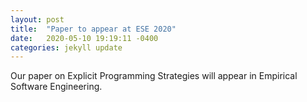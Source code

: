 ```yaml
---
layout: post
title:  "Paper to appear at ESE 2020"
date:   2020-05-10 19:19:11 -0400
categories: jekyll update
---
```

Our paper on Explicit Programming Strategies will appear in Empirical Software Engineering.